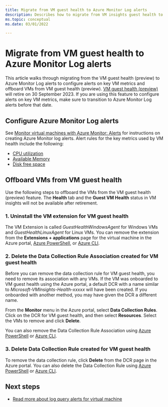 ```yaml
---
title: Migrate from VM guest health to Azure Monitor Log alerts
description: Describes how to migrate from VM insights guest health to Azure Monitor Log alerts.
ms.topic: conceptual
ms.date: 03/01/2022

---
```


# Migrate from VM guest health to Azure Monitor Log alerts
This article walks through migrating from the VM guest health (preview) to Azure Monitor Log alerts to configure alerts on key VM metrics and offboard VMs from VM guest health (preview). [VM guest health (preview)](vminsights-health-overview.md) will retire on 30 September 2023. If you are using this feature to configure alerts on key VM metrics, make sure to transition to Azure Monitor Log alerts before that date. 

## Configure Azure Monitor Log alerts
See [Monitor virtual machines with Azure Monitor: Alerts](monitor-virtual-machine-alerts.md#log-alerts) for instructions on creating Azure Monitor log alerts. Alert rules for the key metrics used by VM health include the following:

- [CPU utilization](monitor-virtual-machine-alerts.md#log-alert-rules)
- [Available Memory](monitor-virtual-machine-alerts.md#log-alert-rules-1)
- [Disk free space](monitor-virtual-machine-alerts.md#log-query-alert-rules-1)


## Offboard VMs from VM guest health
Use the following steps to offboard the VMs from the VM guest health (preview) feature. The **Health** tab and the **Guest VM Health** status in VM insights will not be available after retirement.


### 1. Uninstall the VM extension for VM guest health
The VM Extension is called *GuestHealthWindowsAgent* for Windows VMs and *GuestHealthLinuxAgent* for Linux VMs. You can remove the extension from the **Extensions + applications** page for the virtual machine in the Azure portal, [Azure PowerShell](/powershell/module/az.compute/remove-azvmextension), or [Azure CLI](/cli/azure/vm/extension#az-vm-extension-delete).


### 2. Delete the Data Collection Rule Association created for VM guest health
Before you can remove the data collection rule for VM guest health, you need to remove its association with any VMs. If the VM was onboarded to VM guest health using the Azure portal, a default DCR with a name similar to *Microsoft-VMInsights-Health-xxxxx* will have been created. If you onboarded with another method, you may have given the DCR a different name.

From the **Monitor** menu in the Azure portal, select **Data Collection Rules**. Click on the DCR for VM guest health, and then select **Resources**. Select the VMs to remove and click **Delete**.

You can also remove the Data Collection Rule Association using [Azure PowerShell](../agents/data-collection-rule-azure-monitor-agent.md#manage-rules-and-association-using-powershell) or [Azure CLI](/cli/azure/monitor/data-collection/rule/association#az-monitor-data-collection-rule-association-delete). 


### 3. Delete Data Collection Rule created for VM guest health
To remove the data collection rule, click **Delete** from the DCR page in the Azure portal. You can also delete the Data Collection Rule using [Azure PowerShell](../agents/data-collection-rule-azure-monitor-agent.md#manage-rules-and-association-using-powershell) or [Azure CLI](/cli/azure/monitor/data-collection/rule#az-monitor-data-collection-rule-delete).


## Next steps

- [Read more about log query alerts for virtual machine](monitor-virtual-machine-alerts.md)
